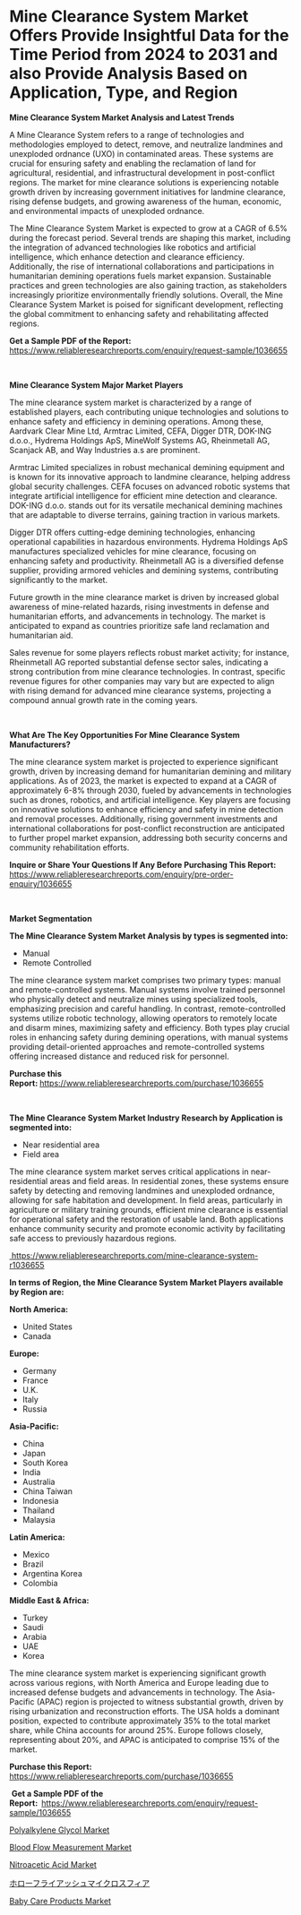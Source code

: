 <p><h1>Mine Clearance System Market Offers Provide Insightful Data for the Time Period from 2024 to 2031 and also Provide Analysis Based on Application, Type, and Region</h1></p><p><strong>Mine Clearance System Market Analysis and Latest Trends</strong></p>
<p><p>A Mine Clearance System refers to a range of technologies and methodologies employed to detect, remove, and neutralize landmines and unexploded ordnance (UXO) in contaminated areas. These systems are crucial for ensuring safety and enabling the reclamation of land for agricultural, residential, and infrastructural development in post-conflict regions. The market for mine clearance solutions is experiencing notable growth driven by increasing government initiatives for landmine clearance, rising defense budgets, and growing awareness of the human, economic, and environmental impacts of unexploded ordnance.</p><p>The Mine Clearance System Market is expected to grow at a CAGR of 6.5% during the forecast period. Several trends are shaping this market, including the integration of advanced technologies like robotics and artificial intelligence, which enhance detection and clearance efficiency. Additionally, the rise of international collaborations and participations in humanitarian demining operations fuels market expansion. Sustainable practices and green technologies are also gaining traction, as stakeholders increasingly prioritize environmentally friendly solutions. Overall, the Mine Clearance System Market is poised for significant development, reflecting the global commitment to enhancing safety and rehabilitating affected regions.</p></p>
<p><strong>Get a Sample PDF of the Report:&nbsp;</strong> <a href="https://www.reliableresearchreports.com/enquiry/request-sample/1036655">https://www.reliableresearchreports.com/enquiry/request-sample/1036655</a></p>
<p>&nbsp;</p>
<p><strong>Mine Clearance System Major Market Players</strong></p>
<p><p>The mine clearance system market is characterized by a range of established players, each contributing unique technologies and solutions to enhance safety and efficiency in demining operations. Among these, Aardvark Clear Mine Ltd, Armtrac Limited, CEFA, Digger DTR, DOK-ING d.o.o., Hydrema Holdings ApS, MineWolf Systems AG, Rheinmetall AG, Scanjack AB, and Way Industries a.s are prominent.</p><p>Armtrac Limited specializes in robust mechanical demining equipment and is known for its innovative approach to landmine clearance, helping address global security challenges. CEFA focuses on advanced robotic systems that integrate artificial intelligence for efficient mine detection and clearance. DOK-ING d.o.o. stands out for its versatile mechanical demining machines that are adaptable to diverse terrains, gaining traction in various markets.</p><p>Digger DTR offers cutting-edge demining technologies, enhancing operational capabilities in hazardous environments. Hydrema Holdings ApS manufactures specialized vehicles for mine clearance, focusing on enhancing safety and productivity. Rheinmetall AG is a diversified defense supplier, providing armored vehicles and demining systems, contributing significantly to the market.</p><p>Future growth in the mine clearance market is driven by increased global awareness of mine-related hazards, rising investments in defense and humanitarian efforts, and advancements in technology. The market is anticipated to expand as countries prioritize safe land reclamation and humanitarian aid.</p><p>Sales revenue for some players reflects robust market activity; for instance, Rheinmetall AG reported substantial defense sector sales, indicating a strong contribution from mine clearance technologies. In contrast, specific revenue figures for other companies may vary but are expected to align with rising demand for advanced mine clearance systems, projecting a compound annual growth rate in the coming years.</p></p>
<p>&nbsp;</p>
<p><strong>What Are The Key Opportunities For Mine Clearance System Manufacturers?</strong></p>
<p><p>The mine clearance system market is projected to experience significant growth, driven by increasing demand for humanitarian demining and military applications. As of 2023, the market is expected to expand at a CAGR of approximately 6-8% through 2030, fueled by advancements in technologies such as drones, robotics, and artificial intelligence. Key players are focusing on innovative solutions to enhance efficiency and safety in mine detection and removal processes. Additionally, rising government investments and international collaborations for post-conflict reconstruction are anticipated to further propel market expansion, addressing both security concerns and community rehabilitation efforts.</p></p>
<p><strong>Inquire or Share Your Questions If Any Before Purchasing This Report:</strong> <a href="https://www.reliableresearchreports.com/enquiry/pre-order-enquiry/1036655">https://www.reliableresearchreports.com/enquiry/pre-order-enquiry/1036655</a></p>
<p>&nbsp;</p>
<p><strong>Market Segmentation</strong></p>
<p><strong>The Mine Clearance System Market Analysis by types is segmented into:</strong></p>
<p><ul><li>Manual</li><li>Remote Controlled</li></ul></p>
<p><p>The mine clearance system market comprises two primary types: manual and remote-controlled systems. Manual systems involve trained personnel who physically detect and neutralize mines using specialized tools, emphasizing precision and careful handling. In contrast, remote-controlled systems utilize robotic technology, allowing operators to remotely locate and disarm mines, maximizing safety and efficiency. Both types play crucial roles in enhancing safety during demining operations, with manual systems providing detail-oriented approaches and remote-controlled systems offering increased distance and reduced risk for personnel.</p></p>
<p><strong>Purchase this Report:&nbsp;</strong><a href="https://www.reliableresearchreports.com/purchase/1036655">https://www.reliableresearchreports.com/purchase/1036655</a></p>
<p>&nbsp;</p>
<p><strong>The Mine Clearance System Market Industry Research by Application is segmented into:</strong></p>
<p><ul><li>Near residential area</li><li>Field area</li></ul></p>
<p><p>The mine clearance system market serves critical applications in near-residential areas and field areas. In residential zones, these systems ensure safety by detecting and removing landmines and unexploded ordnance, allowing for safe habitation and development. In field areas, particularly in agriculture or military training grounds, efficient mine clearance is essential for operational safety and the restoration of usable land. Both applications enhance community security and promote economic activity by facilitating safe access to previously hazardous regions.</p></p>
<p><a href="https://www.reliableresearchreports.com/mine-clearance-system-r1036655">&nbsp;https://www.reliableresearchreports.com/mine-clearance-system-r1036655</a></p>
<p><strong>In terms of Region, the Mine Clearance System Market Players available by Region are:</strong></p>
<p>
    <p> <strong> North America: </strong>
        <ul>
            <li>United States</li>
            <li>Canada</li>
        </ul>
        </p> 
    <p> <strong> Europe: </strong>
        <ul>
            <li>Germany</li>
            <li>France</li>
            <li>U.K.</li>
            <li>Italy</li>
            <li>Russia</li>
        </ul>
        </p> 
    <p> <strong> Asia-Pacific: </strong>
        <ul>
            <li>China</li>
            <li>Japan</li>
            <li>South Korea</li>
            <li>India</li>
            <li>Australia</li>
            <li>China Taiwan</li>
            <li>Indonesia</li>
            <li>Thailand</li>
            <li>Malaysia</li>
        </ul>
        </p> 
    <p> <strong> Latin America: </strong>
        <ul>
            <li>Mexico</li>
            <li>Brazil</li>
            <li>Argentina Korea</li>
            <li>Colombia</li>
        </ul>
        </p> 
    <p> <strong> Middle East & Africa: </strong>
        <ul>
            <li>Turkey</li>
            <li>Saudi</li>
            <li>Arabia</li>
            <li>UAE</li>
            <li>Korea</li>
        </ul>
    </p>
    </p>
<p><p>The mine clearance system market is experiencing significant growth across various regions, with North America and Europe leading due to increased defense budgets and advancements in technology. The Asia-Pacific (APAC) region is projected to witness substantial growth, driven by rising urbanization and reconstruction efforts. The USA holds a dominant position, expected to contribute approximately 35% to the total market share, while China accounts for around 25%. Europe follows closely, representing about 20%, and APAC is anticipated to comprise 15% of the market.</p></p>
<p><strong>Purchase this Report: </strong><a href="https://www.reliableresearchreports.com/purchase/1036655">https://www.reliableresearchreports.com/purchase/1036655</a></p>
<p>&nbsp;<strong>Get a Sample PDF of the Report:&nbsp;&nbsp;</strong><a href="https://www.reliableresearchreports.com/enquiry/request-sample/1036655">https://www.reliableresearchreports.com/enquiry/request-sample/1036655</a></p>
<p><strong></strong></p>
<p><p><a href="https://www.linkedin.com/pulse/mapping-polyalkylene-glycol-market-trends-challenges-breakthroughs-1ufje?trackingId=GfMsUPWkRWuQ4W99mMpyjQ%3D%3D">Polyalkylene Glycol Market</a></p><p><a href="https://github.com/olyy49keyt/Market-Research-Report-List-1/blob/main/blood-flow-measurement-market.md">Blood Flow Measurement Market</a></p><p><a href="https://issuu.com/reportprime-2/docs/nitroacetic-acid-market-size-2030.p_21d17b85bda34e">Nitroacetic Acid Market</a></p><p><a href="https://medium.com/@adfwe254/hollow-fly-ash-microsphere-market-%E3%81%AF-%E3%82%B3%E3%82%B9%E3%83%88%E7%AE%A1%E7%90%86%E3%81%A8%E5%8A%B9%E7%8E%87%E5%90%91%E4%B8%8A%E3%82%92%E5%84%AA%E5%85%88%E3%81%97%E3%81%BE%E3%81%99-%E3%81%95%E3%82%89%E3%81%AB-%E5%A0%B1%E5%91%8A%E6%9B%B8%E3%81%AF%E5%B8%82%E5%A0%B4%E3%81%AE%E9%9C%80%E8%A6%81%E9%9D%A2%E3%81%A8%E4%BE%9B%E7%B5%A6%E9%9D%A2%E3%81%AE%E4%B8%A1%E6%96%B9%E3%82%92%E3%82%AB%E3%83%90%E3%83%BC%E3%81%97%E3%81%A6%E3%81%84%E3%81%BE%E3%81%99-hollow-fly-38e4f6f375b5">ホローフライアッシュマイクロスフィア</a></p><p><a href="https://medium.com/@stellasauer1918/the-market-study-covers-the-baby-care-products-market-across-various-segments-138e02768cd7">Baby Care Products Market</a></p></p>